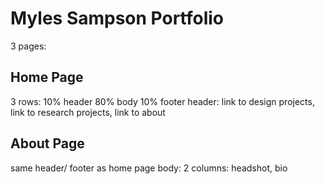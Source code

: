 # Myles Sampson Portfolio

3 pages:

## Home Page
3 rows: 10% header 80% body 10% footer
header: link to design projects, link to research projects, link to about

## About Page
same header/ footer as home page
body: 2 columns: headshot, bio